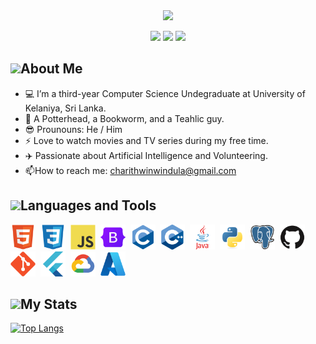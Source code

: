<div id="header" align="center">
  <img src="https://media.giphy.com/media/IcPtije3iwoEM/giphy.gif" width="200"/>
</div>

<div id="badges" align="center">
  
  [![](https://img.shields.io/badge/Facebook-%231877F2.svg?style=for-the-badge&logo=Facebook&logoColor=white)](https://facebook.com/windulad)
  [![](https://img.shields.io/badge/Instagram-%23E4405F.svg?style=for-the-badge&logo=Instagram&logoColor=white)](https://instagram.com/ncloyal__)
  [![](https://img.shields.io/badge/linkedin-%230077B5.svg?style=for-the-badge&logo=linkedin&logoColor=white)](https://linkedin.com/in/windulad)
  
</div>

<h2><img src="https://media.giphy.com/media/jQDGQlcdmuyWbVpomT/giphy.gif" width="30px"/>About Me</h2>

- :computer: I’m a third-year Computer Science Undegraduate at University of Kelaniya, Sri Lanka.
- :seedling: A Potterhead, a Bookworm, and a Teahlic guy.
- :sunglasses: Prounouns: He / Him
- :zap: Love to watch movies and TV series during my free time.
- :airplane: Passionate about Artificial Intelligence and Volunteering.
- :mailbox:How to reach me: charithwinwindula@gmail.com

<h2><img src="https://media.giphy.com/media/jQDGQlcdmuyWbVpomT/giphy.gif" width="30px"/>Languages and Tools</h2>

<div>
  <img src="https://github.com/devicons/devicon/blob/master/icons/html5/html5-original.svg" title="HTML5" alt="HTML" width="40" height="40" padding="10"/>&nbsp;
  <img src="https://github.com/devicons/devicon/blob/master/icons/css3/css3-original.svg"  title="CSS3" alt="CSS" width="40" height="40" padding="10"/>&nbsp;
  <img src="https://github.com/devicons/devicon/blob/master/icons/javascript/javascript-original.svg" title="JavaScript" alt="JavaScript" width="40" height="40" padding="10"/>&nbsp;
  <img src="https://github.com/devicons/devicon/blob/master/icons/bootstrap/bootstrap-original.svg" title="Bootstrap" alt="Bootstrap" width="40" height="40" padding="10"/>&nbsp;
  <img src="https://github.com/devicons/devicon/blob/master/icons/c/c-original.svg" title="C" alt="C" width="40" height="40" padding="10"/>&nbsp;
  <img src="https://github.com/devicons/devicon/blob/master/icons/cplusplus/cplusplus-original.svg" title="C++" alt="C++" width="40" height="40" padding="10"/>&nbsp;
  <img src="https://github.com/devicons/devicon/blob/master/icons/java/java-original-wordmark.svg" title="Java" alt="Java" width="40" height="40" padding="10"/>&nbsp;
  <img src="https://github.com/devicons/devicon/blob/master/icons/python/python-original.svg" title="Python" alt="Python" width="40" height="40" padding="10"/>&nbsp;
  <img src="https://github.com/devicons/devicon/blob/master/icons/postgresql/postgresql-original.svg" title="PostgreSQL"  alt="PostgreSQL" width="40" height="40" padding="10"/>&nbsp;
  <img src="https://github.com/devicons/devicon/blob/master/icons/github/github-original.svg" title="GitHub" **alt="GitHub" width="40" height="40" padding="10"/>&nbsp;
  <img src="https://github.com/devicons/devicon/blob/master/icons/git/git-original.svg" title="Git" **alt="Git" width="40" height="40" padding="10"/>&nbsp;
  <img src="https://github.com/devicons/devicon/blob/master/icons/flutter/flutter-original.svg" title="Flutter" alt="Flutter" width="40" height="40" padding="10"/>&nbsp;
  <img src="https://github.com/devicons/devicon/blob/master/icons/googlecloud/googlecloud-original.svg" title="GoogleCloud" **alt="GoogleCloud" width="40" height="40" padding="10"/>&nbsp;
  <img src="https://github.com/devicons/devicon/blob/master/icons/azure/azure-original.svg" title="Azure" **alt="Azure" width="40" height="40" padding="10"/>&nbsp;
</div>

<h2><img src="https://media.giphy.com/media/jQDGQlcdmuyWbVpomT/giphy.gif" width="30px"/>My Stats</h2>
  
  [![Top Langs](https://github-readme-stats-sigma-five.vercel.app/api/top-langs/?username=windulad&layout=compact&theme=tokyonight&hide_border=true)](https://github.com/anuraghazra/github-readme-stats)
  
<!---
winduladissanayake/winduladissanayake is a ✨ special ✨ repository because its `README.md` (this file) appears on your GitHub profile.
You can click the Preview link to take a look at your changes.
--->
